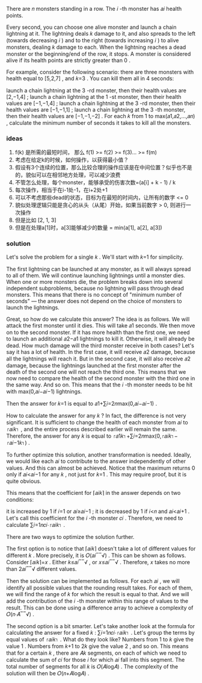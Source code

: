 There are 𝑛
 monsters standing in a row. The 𝑖
-th monster has 𝑎𝑖
 health points.

Every second, you can choose one alive monster and launch a chain lightning at it. The lightning deals 𝑘
 damage to it, and also spreads to the left (towards decreasing 𝑖
) and to the right (towards increasing 𝑖
) to alive monsters, dealing 𝑘
 damage to each. When the lightning reaches a dead monster or the beginning/end of the row, it stops. A monster is considered alive if its health points are strictly greater than 0
.

For example, consider the following scenario: there are three monsters with health equal to [5,2,7]
, and 𝑘=3
. You can kill them all in 4
 seconds:

launch a chain lightning at the 3
-rd monster, then their health values are [2,−1,4]
;
launch a chain lightning at the 1
-st monster, then their health values are [−1,−1,4]
;
launch a chain lightning at the 3
-rd monster, then their health values are [−1,−1,1]
;
launch a chain lightning at the 3
-th monster, then their health values are [−1,−1,−2]
.
For each 𝑘
 from 1
 to max(𝑎1,𝑎2,…,𝑎𝑛)
, calculate the minimum number of seconds it takes to kill all the monsters.

### ideas
1. f(k) 是所需的最短时间， 那么 f(1) >= f(2) >= f(3)... >= f(m)
2. 考虑在给定k的时候，如何操作，以获得最小值？
3. 假设有3个连续的位置，那么比较合理的操作应该是在中间位置？似乎也不是的，貌似可以在相邻地方处理，可以减少浪费
4. 不管怎么处理，每个monster，能够承受的伤害次数=(a[i] + k - 1) / k
5. 每次操作，相当于在i-1处-1，在i+2处+1
6. 可以不考虑那些dead的状态，目标为在最短的时间内，让所有的数字 <= 0
7. 貌似处理逻辑只能是贪心的从头（从尾）开始，如果当前数字 > 0, 则进行一次操作
8. 但是比如 [2, 1, 3]
9. 但是在处理a[1]时，a[3]能够减少的数量 = min(a[1], a[2], a[3])

### solution
Let's solve the problem for a single 𝑘
. We'll start with 𝑘=1
 for simplicity.

The first lightning can be launched at any monster, as it will always spread to all of them. We will continue launching lightnings until a monster dies. When one or more monsters die, the problem breaks down into several independent subproblems, because no lightning will pass through dead monsters. This means that there is no concept of "minimum number of seconds" — the answer does not depend on the choice of monsters to launch the lightnings.

Great, so how do we calculate this answer? The idea is as follows. We will attack the first monster until it dies. This will take 𝑎1
 seconds. We then move on to the second monster. If it has more health than the first one, we need to launch an additional 𝑎2−𝑎1
 lightnings to kill it. Otherwise, it will already be dead. How much damage will the third monster receive in both cases? Let's say it has a lot of health. In the first case, it will receive 𝑎2
 damage, because all the lightnings will reach it. But in the second case, it will also receive 𝑎2
 damage, because the lightnings launched at the first monster after the death of the second one will not reach the third one. This means that we now need to compare the health of the second monster with the third one in the same way. And so on. This means that the 𝑖
-th monster needs to be hit with max(0,𝑎𝑖−𝑎𝑖−1)
 lightnings.

Then the answer for 𝑘=1
 is equal to 𝑎1+∑𝑖=2𝑛max(0,𝑎𝑖−𝑎𝑖−1)
.

How to calculate the answer for any 𝑘
? In fact, the difference is not very significant. It is sufficient to change the health of each monster from 𝑎𝑖
 to ⌈𝑎𝑖𝑘⌉
, and the entire process described earlier will remain the same. Therefore, the answer for any 𝑘
 is equal to ⌈𝑎1𝑘⌉+∑𝑖=2𝑛max(0,⌈𝑎𝑖𝑘⌉−⌈𝑎𝑖−1𝑘⌉)
.

To further optimize this solution, another transformation is needed. Ideally, we would like each 𝑎𝑖
 to contribute to the answer independently of other values. And this can almost be achieved. Notice that the maximum returns 0
 only if 𝑎𝑖<𝑎𝑖−1
 for any 𝑘
, not just for 𝑘=1
. This may require proof, but it is quite obvious.

This means that the coefficient for ⌈𝑎𝑖𝑘⌉
 in the answer depends on two conditions:

it is increased by 1
 if 𝑖=1
 or 𝑎𝑖≥𝑎𝑖−1
;
it is decreased by 1
 if 𝑖<𝑛
 and 𝑎𝑖<𝑎𝑖+1
.
Let's call this coefficient for the 𝑖
-th monster 𝑐𝑖
. Therefore, we need to calculate ∑𝑖=1𝑛𝑐𝑖⋅⌈𝑎𝑖𝑘⌉
.

There are two ways to optimize the solution further.

The first option is to notice that ⌈𝑎𝑖𝑘⌉
 doesn't take a lot of different values for different 𝑘
. More precisely, it is 𝑂(𝑎𝑖‾‾√)
. This can be shown as follows. Consider ⌈𝑎𝑖𝑘⌉=𝑥
. Either 𝑘≤𝑎𝑖‾‾√
, or 𝑥≤𝑎𝑖‾‾√
. Therefore, 𝑥
 takes no more than 2𝑎𝑖‾‾√
 different values.

Then the solution can be implemented as follows. For each 𝑎𝑖
, we will identify all possible values that the rounding result takes. For each of them, we will find the range of 𝑘
 for which the result is equal to that. And we will add the contribution of the 𝑖
-th monster within this range of values to the result. This can be done using a difference array to achieve a complexity of 𝑂(𝑛⋅𝐴‾‾√)
.

The second option is a bit smarter. Let's take another look at the formula for calculating the answer for a fixed 𝑘
: ∑𝑖=1𝑛𝑐𝑖⋅⌈𝑎𝑖𝑘⌉
. Let's group the terms by equal values of ⌈𝑎𝑖𝑘⌉
. What do they look like? Numbers from 1
 to 𝑘
 give the value 1
. Numbers from 𝑘+1
 to 2𝑘
 give the value 2
, and so on. This means that for a certain 𝑘
, there are 𝐴𝑘
 segments, on each of which we need to calculate the sum of 𝑐𝑖
 for those 𝑖
 for which 𝑎𝑖
 fall into this segment. The total number of segments for all 𝑘
 is 𝑂(𝐴log𝐴)
. The complexity of the solution will then be 𝑂(𝑛+𝐴log𝐴)
.